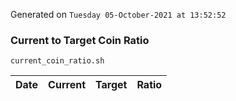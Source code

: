 Generated on `Tuesday 05-October-2021 at 13:52:52`

### Current to Target Coin Ratio
`current_coin_ratio.sh`

Date|Current|Target|Ratio
---|---|---|---
